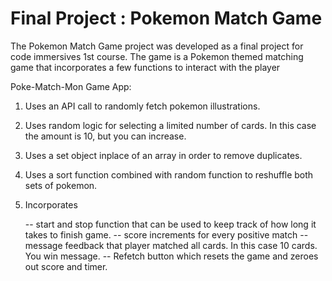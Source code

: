 # Final Project : Pokemon Match Game

The Pokemon Match Game project was developed as a final project for code immersives 1st course.  The game is a Pokemon themed matching game that incorporates a few functions to interact with the player  

Poke-Match-Mon Game App: 
1.  Uses an API call to randomly fetch pokemon illustrations.
2.  Uses random logic for selecting a limited number of cards.  In this case the amount is 10, but you can increase.
3.  Uses a set object inplace of an array in order to remove duplicates.
4.  Uses a sort function combined with random function to reshuffle both sets of pokemon.
5.  Incorporates 

	-- start and stop function that can be used to keep track of how long it takes to finish game.
	-- score increments for every positive match
	-- message feedback that player matched all cards.  In this case 10 cards.  You win message.
	-- Refetch button which resets the game and zeroes out score and timer.

